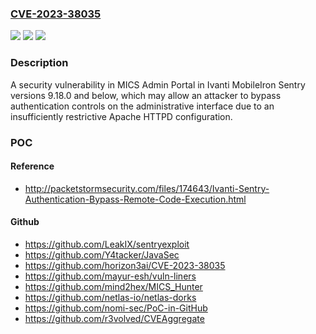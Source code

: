 ### [CVE-2023-38035](https://cve.mitre.org/cgi-bin/cvename.cgi?name=CVE-2023-38035)
![](https://img.shields.io/static/v1?label=Product&message=MobileIron%20Sentry&color=blue)
![](https://img.shields.io/static/v1?label=Version&message=9.18.0%20and%20below%3C%209.18.0%20and%20below%20&color=brighgreen)
![](https://img.shields.io/static/v1?label=Vulnerability&message=n%2Fa&color=brighgreen)

### Description

A security vulnerability in MICS Admin Portal in Ivanti MobileIron Sentry versions 9.18.0 and below, which may allow an attacker to bypass authentication controls on the administrative interface due to an insufficiently restrictive Apache HTTPD configuration. 

### POC

#### Reference
- http://packetstormsecurity.com/files/174643/Ivanti-Sentry-Authentication-Bypass-Remote-Code-Execution.html

#### Github
- https://github.com/LeakIX/sentryexploit
- https://github.com/Y4tacker/JavaSec
- https://github.com/horizon3ai/CVE-2023-38035
- https://github.com/mayur-esh/vuln-liners
- https://github.com/mind2hex/MICS_Hunter
- https://github.com/netlas-io/netlas-dorks
- https://github.com/nomi-sec/PoC-in-GitHub
- https://github.com/r3volved/CVEAggregate

